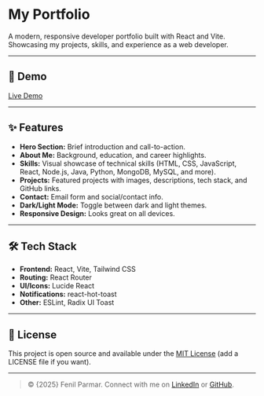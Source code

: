 # My Portfolio

A modern, responsive developer portfolio built with React and Vite. Showcasing my projects, skills, and experience as a web developer.

---

## 🚀 Demo

[Live Demo](https://fenil-parmar-portfolio.vercel.app) 

---

## ✨ Features

- **Hero Section:** Brief introduction and call-to-action.
- **About Me:** Background, education, and career highlights.
- **Skills:** Visual showcase of technical skills (HTML, CSS, JavaScript, React, Node.js, Java, Python, MongoDB, MySQL, and more).
- **Projects:** Featured projects with images, descriptions, tech stack, and GitHub links.
- **Contact:** Email form and social/contact info.
- **Dark/Light Mode:** Toggle between dark and light themes.
- **Responsive Design:** Looks great on all devices.

---

## 🛠️ Tech Stack

- **Frontend:** React, Vite, Tailwind CSS
- **Routing:** React Router
- **UI/Icons:** Lucide React
- **Notifications:** react-hot-toast
- **Other:** ESLint, Radix UI Toast

---

## 📄 License

This project is open source and available under the [MIT License](LICENSE) (add a LICENSE file if you want).

---

> © {2025} Fenil Parmar. Connect with me on [LinkedIn](https://www.linkedin.com/in/fenil-parmar-90471524a) or [GitHub](https://github.com/fenil321).
